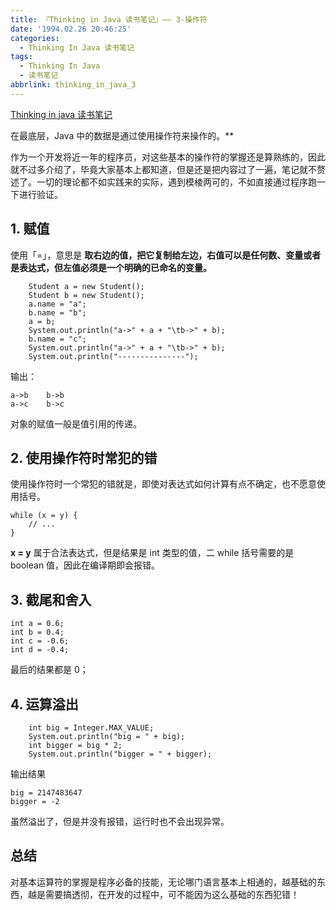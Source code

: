 ```yaml
---
title: 『Thinking in Java 读书笔记』—— 3-操作符
date: '1994.02.26 20:46:25'
categories:
  - Thinking In Java 读书笔记
tags:
  - Thinking In Java
  - 读书笔记
abbrlink: thinking_in_java_3
---
```


[Thinking in java 读书笔记](http://xiaweizi.cn/categories/Thinking-In-Java-%E8%AF%BB%E4%B9%A6%E7%AC%94%E8%AE%B0/)

在最底层，Java 中的数据是通过使用操作符来操作的。**

 作为一个开发将近一年的程序员，对这些基本的操作符的掌握还是算熟练的，因此就不过多介绍了，毕竟大家基本上都知道，但是还是把内容过了一遍，笔记就不赘述了。一切的理论都不如实践来的实际，遇到模棱两可的，不如直接通过程序跑一下进行验证。

<!-- more -->

## 1. 赋值

使用「=」，意思是 **取右边的值，把它复制给左边，右值可以是任何数、变量或者是表达式，但左值必须是一个明确的已命名的变量。**

        Student a = new Student();
        Student b = new Student();
        a.name = "a";
        b.name = "b";
        a = b;
        System.out.println("a->" + a + "\tb->" + b);
        b.name = "c";
        System.out.println("a->" + a + "\tb->" + b);
        System.out.println("---------------");

输出：

    a->b	b->b
    a->c	b->c

对象的赋值一般是值引用的传递。

## 2. 使用操作符时常犯的错

使用操作符时一个常犯的错就是，即使对表达式如何计算有点不确定，也不愿意使用括号。

    while (x = y) {
        // ...
    }
**x = y** 属于合法表达式，但是结果是 int 类型的值，二 while 括号需要的是 boolean 值，因此在编译期即会报错。

## 3. 截尾和舍入

    int a = 0.6;
    int b = 0.4;
    int c = -0.6;
    int d = -0.4;

最后的结果都是 0；

## 4. 运算溢出

        int big = Integer.MAX_VALUE;
        System.out.println("big = " + big);
        int bigger = big * 2;
        System.out.println("bigger = " + bigger);

输出结果

    big = 2147483647
    bigger = -2

虽然溢出了，但是并没有报错，运行时也不会出现异常。

## 总结

对基本运算符的掌握是程序必备的技能，无论哪门语言基本上相通的，越基础的东西，越是需要搞透彻，在开发的过程中，可不能因为这么基础的东西犯错！
